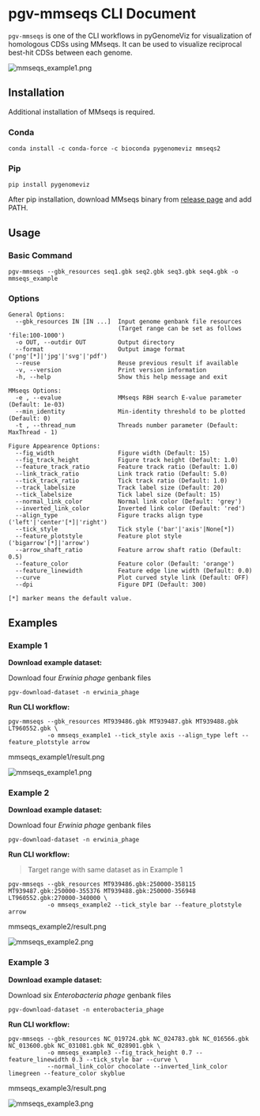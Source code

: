 # pgv-mmseqs CLI Document

`pgv-mmseqs` is one of the CLI workflows in pyGenomeViz for
visualization of homologous CDSs using MMseqs.
It can be used to visualize reciprocal best-hit CDSs between each genome.

![mmseqs_example1.png](../../images/mmseqs_example1.png)

## Installation

Additional installation of MMseqs is required.

### Conda

    conda install -c conda-force -c bioconda pygenomeviz mmseqs2

### Pip

    pip install pygenomeviz

After pip installation, download MMseqs binary from [release page](https://github.com/soedinglab/MMseqs2/releases) and add PATH.

## Usage

### Basic Command

    pgv-mmseqs --gbk_resources seq1.gbk seq2.gbk seq3.gbk seq4.gbk -o mmseqs_example

### Options

    General Options:
      --gbk_resources IN [IN ...]  Input genome genbank file resources
                                   (Target range can be set as follows 'file:100-1000')
      -o OUT, --outdir OUT         Output directory
      --format                     Output image format ('png'[*]|'jpg'|'svg'|'pdf')
      --reuse                      Reuse previous result if available
      -v, --version                Print version information
      -h, --help                   Show this help message and exit

    MMseqs Options:
      -e , --evalue                MMseqs RBH search E-value parameter (Default: 1e-03)
      --min_identity               Min-identity threshold to be plotted (Default: 0)
      -t , --thread_num            Threads number parameter (Default: MaxThread - 1)

    Figure Appearence Options:
      --fig_width                  Figure width (Default: 15)
      --fig_track_height           Figure track height (Default: 1.0)
      --feature_track_ratio        Feature track ratio (Default: 1.0)
      --link_track_ratio           Link track ratio (Default: 5.0)
      --tick_track_ratio           Tick track ratio (Default: 1.0)
      --track_labelsize            Track label size (Default: 20)
      --tick_labelsize             Tick label size (Default: 15)
      --normal_link_color          Normal link color (Default: 'grey')
      --inverted_link_color        Inverted link color (Default: 'red')
      --align_type                 Figure tracks align type ('left'|'center'[*]|'right')
      --tick_style                 Tick style ('bar'|'axis'|None[*])
      --feature_plotstyle          Feature plot style ('bigarrow'[*]|'arrow')
      --arrow_shaft_ratio          Feature arrow shaft ratio (Default: 0.5)
      --feature_color              Feature color (Default: 'orange')
      --feature_linewidth          Feature edge line width (Default: 0.0)
      --curve                      Plot curved style link (Default: OFF)
      --dpi                        Figure DPI (Default: 300)

    [*] marker means the default value.

## Examples

### Example 1

**Download example dataset:**

Download four *Erwinia phage* genbank files

    pgv-download-dataset -n erwinia_phage

**Run CLI workflow:**

    pgv-mmseqs --gbk_resources MT939486.gbk MT939487.gbk MT939488.gbk LT960552.gbk \
               -o mmseqs_example1 --tick_style axis --align_type left --feature_plotstyle arrow

mmseqs_example1/result.png

![mmseqs_example1.png](../../images/mmseqs_example1.png)

### Example 2

**Download example dataset:**

Download four *Erwinia phage* genbank files

    pgv-download-dataset -n erwinia_phage

**Run CLI workflow:**

> Target range with same dataset as in Example 1

    pgv-mmseqs --gbk_resources MT939486.gbk:250000-358115 MT939487.gbk:250000-355376 MT939488.gbk:250000-356948 LT960552.gbk:270000-340000 \
               -o mmseqs_example2 --tick_style bar --feature_plotstyle arrow

mmseqs_example2/result.png

![mmseqs_example2.png](../../images/mmseqs_example2.png)

### Example 3

**Download example dataset:**

Download six *Enterobacteria phage* genbank files

    pgv-download-dataset -n enterobacteria_phage

**Run CLI workflow:**

    pgv-mmseqs --gbk_resources NC_019724.gbk NC_024783.gbk NC_016566.gbk NC_013600.gbk NC_031081.gbk NC_028901.gbk \
               -o mmseqs_example3 --fig_track_height 0.7 --feature_linewidth 0.3 --tick_style bar --curve \
               --normal_link_color chocolate --inverted_link_color limegreen --feature_color skyblue

mmseqs_example3/result.png

![mmseqs_example3.png](../../images/mmseqs_example3.png)
